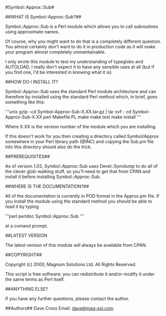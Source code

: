 
#Symbol::Approx::Sub#

##WHAT IS Symbol::Approx::Sub?##

Symbol::Approx::Sub is a Perl module which allows you to call subroutines
using approximate names.

Of course, why you might want to do that is a completely different
question. You almost certainly don't want to do it in production
code as it will make your program almost completely unmaintainable.

I only wrote this module to test my understanding of typeglobs and
AUTOLOAD. I really don't expect it to have any sensible uses at all
(but if you find one, I'd be interested in knowing what it is).

##HOW DO I INSTALL IT?

Symbol::Approx::Sub uses the standard Perl module architecture and can
therefore by installed using the standard Perl method which, in
brief, goes something like this:

'''unix
   gzip -cd Symbol-Approx-Sub-X.XX.tar.gz | tar xvf -
   cd Symbol-Approx-Sub-X.XX
   perl Makefile.PL
   make
   make test
   make install
'''

Where X.XX is the version number of the module which you are 
installing.

If this doesn't work for you then creating a directory called 
Symbol/Approx somewhere in your Perl library path (@INC) and copying 
the Sub.pm file into this directory should also do the trick.


##PREREQUISITES##

As of version 1.03, Symbol::Approx::Sub uses Devel::Symdump to do
all of the clever glob-walking stuff, so you'll need to get that from
CPAN and install it before installing Symbol::Approx::Sub.

##WHERE IS THE DOCUMENTATION?##

All of the documentation is currently in POD format in the Approx.pm
file. If you install the module using the standard method you should
be able to read it by typing

'''perl
   perldoc Symbol::Approx::Sub
'''

at a comand prompt.

##LATEST VERSION

The latest version of this module will always be available from
CPAN.

##COPYRIGHT##

Copyright (c) 2000, Magnum Solutions Ltd.  All Rights Reserved.

This script is free software; you can redistribute it and/or
modify it under the same terms as Perl itself.

##ANYTHING ELSE?

If you have any further questions, please contact the author.

##Authors##
Dave Cross Email: dave@mag-sol.com



